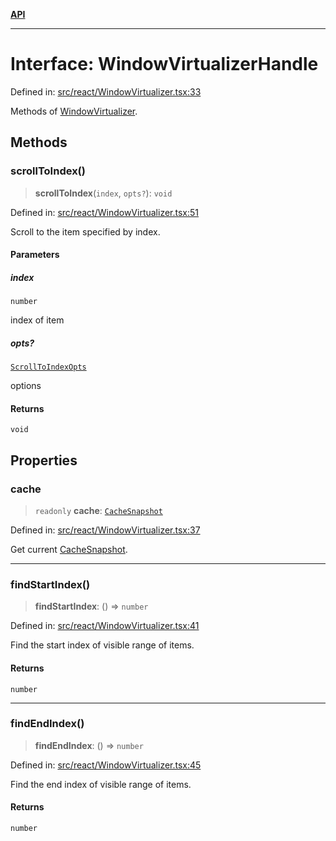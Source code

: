 [**API**](../../API.md)

***

# Interface: WindowVirtualizerHandle

Defined in: [src/react/WindowVirtualizer.tsx:33](https://github.com/inokawa/virtua/blob/268af5948545eee27d897af009097898db266a80/src/react/WindowVirtualizer.tsx#L33)

Methods of [WindowVirtualizer](../variables/WindowVirtualizer.md).

## Methods

### scrollToIndex()

> **scrollToIndex**(`index`, `opts?`): `void`

Defined in: [src/react/WindowVirtualizer.tsx:51](https://github.com/inokawa/virtua/blob/268af5948545eee27d897af009097898db266a80/src/react/WindowVirtualizer.tsx#L51)

Scroll to the item specified by index.

#### Parameters

##### index

`number`

index of item

##### opts?

[`ScrollToIndexOpts`](ScrollToIndexOpts.md)

options

#### Returns

`void`

## Properties

### cache

> `readonly` **cache**: [`CacheSnapshot`](CacheSnapshot.md)

Defined in: [src/react/WindowVirtualizer.tsx:37](https://github.com/inokawa/virtua/blob/268af5948545eee27d897af009097898db266a80/src/react/WindowVirtualizer.tsx#L37)

Get current [CacheSnapshot](CacheSnapshot.md).

***

### findStartIndex()

> **findStartIndex**: () => `number`

Defined in: [src/react/WindowVirtualizer.tsx:41](https://github.com/inokawa/virtua/blob/268af5948545eee27d897af009097898db266a80/src/react/WindowVirtualizer.tsx#L41)

Find the start index of visible range of items.

#### Returns

`number`

***

### findEndIndex()

> **findEndIndex**: () => `number`

Defined in: [src/react/WindowVirtualizer.tsx:45](https://github.com/inokawa/virtua/blob/268af5948545eee27d897af009097898db266a80/src/react/WindowVirtualizer.tsx#L45)

Find the end index of visible range of items.

#### Returns

`number`

